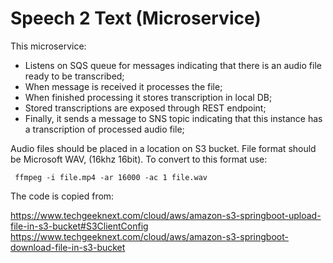 # Speech 2 Text (Microservice)

This microservice:

- Listens on SQS queue for messages indicating that 
  there is an audio file ready to be transcribed;
- When message is received it processes the file;
- When finished processing it stores transcription in local DB;
- Stored transcriptions are exposed through REST endpoint;
- Finally, it sends a message to SNS topic indicating that
  this instance has a transcription of processed audio file;

Audio files should be placed in a location on S3 bucket.
File format should be Microsoft WAV, (16khz 16bit).
To convert to this format use:

     ffmpeg -i file.mp4 -ar 16000 -ac 1 file.wav

The code is copied from:

https://www.techgeeknext.com/cloud/aws/amazon-s3-springboot-upload-file-in-s3-bucket#S3ClientConfig
https://www.techgeeknext.com/cloud/aws/amazon-s3-springboot-download-file-in-s3-bucket